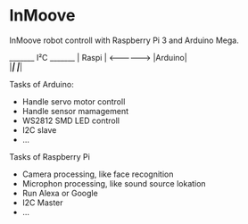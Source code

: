 # InMoove
InMoove robot controll with Raspberry Pi 3 and Arduino Mega.

   _______     I²C    _______
  | Raspi | <------> |Arduino|  
  |_______|          |_______|




Tasks of Arduino:
- Handle servo motor controll
- Handle sensor mamagement
- WS2812 SMD LED controll
- I2C slave
- ...

Tasks of Raspberry Pi
- Camera processing, like face recognition
- Microphon processing, like sound source lokation
- Run Alexa or Google 
- I2C Master
- ...


